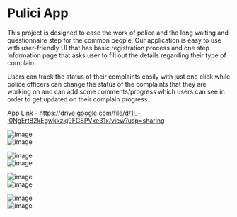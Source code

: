 # Pulici App

This project is designed to ease the work of police and the long waiting and questionnaire step for the common people. Our application is easy to use with user-friendly UI that has basic registration process and one step Information page that asks user to fill out the details regarding their type of complain.

Users can track the status of their complaints easily with just one click while police officers can change the status of the complaints that they are working on and can add some comments/progress which users can see in order to get updated on their complain progress.



App Link - https://drive.google.com/file/d/1I_-l0NgErt82kEgwkkzkj9FG8PVxe31x/view?usp=sharing





![image](https://user-images.githubusercontent.com/42581767/128603266-64a0f613-070e-4165-91aa-1ce3c98f5485.png)  
![image](https://user-images.githubusercontent.com/42581767/128603269-e6a5cd4f-a0fb-4e46-a13a-716db7feaa3e.png)

![image](https://user-images.githubusercontent.com/42581767/128603275-f99332fc-a169-4d44-89ca-35687d77ffbb.png)  
![image](https://user-images.githubusercontent.com/42581767/128603281-5c88d580-63e3-417c-bad4-1f157d9496cd.png)

![image](https://user-images.githubusercontent.com/42581767/128603285-a6caf649-4ef0-4f11-a405-0500edb9545b.png)  
![image](https://user-images.githubusercontent.com/42581767/128603290-ba00cd4e-30a2-4ba8-b89a-e610ba93a38c.png)

![image](https://user-images.githubusercontent.com/42581767/128603293-38666e12-5711-4757-ad27-93f0e9a5d8a3.png)  
![image](https://user-images.githubusercontent.com/42581767/128603300-71a584f5-b5e3-4208-bf0e-ac6bc8a0cc6a.png)

